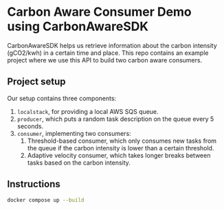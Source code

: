 # Carbon Aware Consumer Demo using CarbonAwareSDK
CarbonAwareSDK helps us retrieve information about the carbon intensity (gCO2/kwh) in a certain time and place.
This repo contains an example project where we use this API to build two carbon aware consumers.

## Project setup

Our setup contains three components:

1. `localstack`, for providing a local AWS SQS queue.
2. `producer`, which puts a random task description on the queue every 5 seconds.
3. `consumer`, implementing two consumers:
    1. Threshold-based consumer, which only consumes new tasks from the queue if the carbon intensity is lower than a
       certain threshold.
    2. Adaptive velocity consumer, which takes longer breaks between tasks based on the carbon intensity.

## Instructions

```bash
docker compose up --build
```